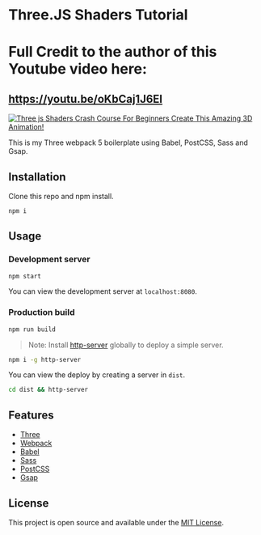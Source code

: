 # Three.JS Shaders Tutorial
# Full Credit to the author of this Youtube video here:
## https://youtu.be/oKbCaj1J6EI

[![Three js Shaders Crash Course For Beginners  Create This Amazing 3D Animation!](https://user-images.githubusercontent.com/64514807/226115326-fa6dba32-bab2-49c3-ace8-ef0bb1060dcd.png)](https://youtu.be/oKbCaj1J6EI)


This is my Three webpack 5 boilerplate using Babel, PostCSS, Sass and Gsap.

## Installation

Clone this repo and npm install.

```bash
npm i
```

## Usage

### Development server

```bash
npm start
```

You can view the development server at `localhost:8080`.

### Production build

```bash
npm run build
```

> Note: Install [http-server](https://www.npmjs.com/package/http-server) globally to deploy a simple server.

```bash
npm i -g http-server
```

You can view the deploy by creating a server in `dist`.

```bash
cd dist && http-server
```

## Features

- [Three](https://threejs.org)
- [Webpack](https://webpack.js.org/)
- [Babel](https://babeljs.io/)
- [Sass](https://sass-lang.com/)
- [PostCSS](https://postcss.org/)
- [Gsap](https://greensock.com/gsap/)

## License

This project is open source and available under the [MIT License](LICENSE).
